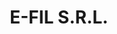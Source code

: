 ---
CF del Contraente: '3789750100'
title: E-FIL S.R.L.
lang: it
child_of_ref: partner-qualificati
---